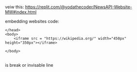 veiw this: https://replit.com/@yodathecoder/NewsAPI-Website-MW#index.html

embedding websites code:

<!DOCTYPE html>
<html>
    <head>
        <title>Embedding Wikipedia</title>
        
    </head>
    <body>
        <iframe src = "https://wikipedia.org/" width="450px" height="350px"></iframe>
        
    </body>
</html>

<br> is break or invisable line